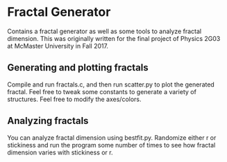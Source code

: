 # Fractal Generator

Contains a fractal generator as well as some tools to analyze fractal dimension. This was originally written for the final project of Physics 2G03 at McMaster University in Fall 2017.

## Generating and plotting fractals

Compile and run fractals.c, and then run scatter.py to plot the generated fractal. Feel free to tweak some constants to generate a variety of structures. Feel free to modify the axes/colors.

## Analyzing fractals

You can analyze fractal dimension using bestfit.py. Randomize either r or stickiness and run the program some number of times to see how fractal dimension varies with stickiness or r.
